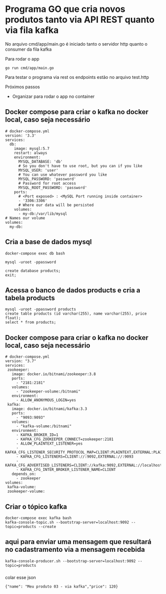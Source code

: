 
# Programa GO que cria novos produtos tanto via API REST quanto via fila kafka

No arquivo cmd/app/main.go é iniciado tanto o servidor http quanto o consumer da fila kafka

Para rodar o app

 ```
go run cmd/app/main.go
 ```

Para testar o programa via rest os endpoints estão no arquivo test.http

Próximos passos
- Organizar para rodar o app no container


## Docker compose para criar o kafka no docker local, caso seja necessário
```
# docker-compose.yml
version: '3.3'
services:
  db:
    image: mysql:5.7
    restart: always
    environment:
      MYSQL_DATABASE: 'db'
      # So you don't have to use root, but you can if you like
      MYSQL_USER: 'user'
      # You can use whatever password you like
      MYSQL_PASSWORD: 'password'
      # Password for root access
      MYSQL_ROOT_PASSWORD: 'password'
    ports:
      # <Port exposed> : <MySQL Port running inside container>
      - '3306:3306'
      # Where our data will be persisted
    volumes:
      - my-db:/var/lib/mysql
# Names our volume
volumes:
  my-db:
 ```

## Cria a base de dados mysql
 
 ```
docker-compose exec db bash

mysql -uroot -ppassword

create database products;
exit;
 ```

## Acessa o banco de dados products e cria a tabela products

 ```
mysql -uroot -ppassword products
create table products (id varchar(255), name varchar(255), price float);
select * from products;
 ```

## Docker compose para criar o kafka no docker local, caso seja necessário
 
 ```
# docker-compose.yml
version: "3.7"
services:
  zookeeper:
    image: docker.io/bitnami/zookeeper:3.8
    ports:
      - "2181:2181"
    volumes:
      - "zookeeper-volume:/bitnami"
    environment:
      - ALLOW_ANONYMOUS_LOGIN=yes
  kafka:
    image: docker.io/bitnami/kafka:3.3
    ports:
      - "9093:9093"
    volumes:
      - "kafka-volume:/bitnami"
    environment:
      - KAFKA_BROKER_ID=1
      - KAFKA_CFG_ZOOKEEPER_CONNECT=zookeeper:2181
      - ALLOW_PLAINTEXT_LISTENER=yes
      - KAFKA_CFG_LISTENER_SECURITY_PROTOCOL_MAP=CLIENT:PLAINTEXT,EXTERNAL:PLAINTEXT
      - KAFKA_CFG_LISTENERS=CLIENT://:9092,EXTERNAL://:9093
      - KAFKA_CFG_ADVERTISED_LISTENERS=CLIENT://kafka:9092,EXTERNAL://localhost:9093
      - KAFKA_CFG_INTER_BROKER_LISTENER_NAME=CLIENT
    depends_on:
      - zookeeper
volumes:
  kafka-volume:
  zookeeper-volume:
 ```

## Criar o tópico kafka

 ```
docker-compose exec kafka bash
kafka-console-topic.sh --bootstrap-server=localhost:9092 --topic=products --create
 ```

## aqui para enviar uma mensagem que resultará no cadastramento via a mensagem recebida
 ```
kafka-console-producer.sh --bootstrap-server=localhost:9092 --topic=products
 ```
###
colar esse json
 ```
{"name": "Meu produto 03 - via kafka","price": 120}
 ```

